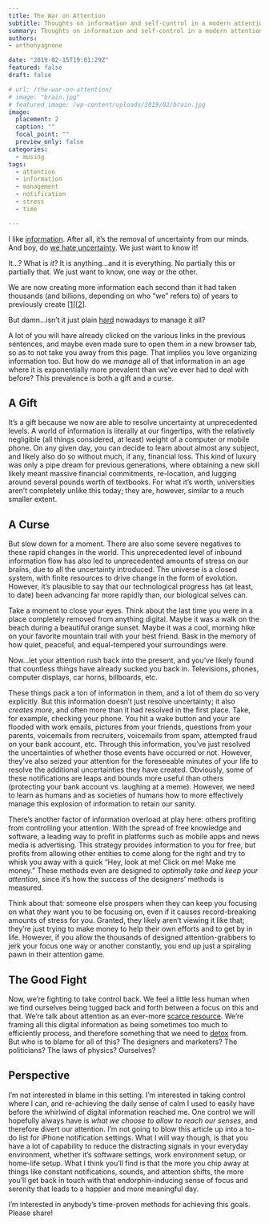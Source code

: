```yaml
---
title: The War on Attention
subtitle: Thoughts on information and self-control in a modern attention economy
summary: Thoughts on information and self-control in a modern attention economy
authors:
- anthonyagnone

date: "2019-02-15T19:01:29Z"
featured: false
draft: false

# url: /the-war-on-attention/
# image: "brain.jpg"
# featured_image: /wp-content/uploads/2019/02/brain.jpg
image:
  placement: 2
  caption: ""
  focal_point: ""
  preview_only: false
categories:
  - musing
tags:
  - attention
  - information
  - management
  - notification
  - stress
  - time

---
```

I like <a rel="noreferrer noopener" aria-label=" (opens in a new tab)" href="https://en.wikipedia.org/wiki/Information" target="_blank">information</a>. After all, it&#8217;s the removal of uncertainty from our minds. And boy, do [we hate uncertainty][1]. We just want to know it!

It&#8230;? What is _it_? It is anything&#8230;and it is everything. No partially this or partially that. We just want to know, one way or the other.

We are now creating more information each second than it had taken thousands (and billions, depending on who &#8220;we&#8221; refers to) of years to previously create [<a href="https://en.wikipedia.org/wiki/Information_Age" target="_blank" rel="noreferrer noopener" aria-label=" (opens in a new tab)">1</a>][<a rel="noreferrer noopener" aria-label=" (opens in a new tab)" href="https://www.forbes.com/sites/bernardmarr/2018/05/21/how-much-data-do-we-create-every-day-the-mind-blowing-stats-everyone-should-read/#10b5066560ba" target="_blank">2</a>].

But damn&#8230;isn&#8217;t it just plain <a rel="noreferrer noopener" aria-label=" (opens in a new tab)" href="https://en.wikipedia.org/wiki/Information_overload" target="_blank">hard</a> nowadays to manage it all?

A lot of you will have already clicked on the various links in the previous sentences, and maybe even made sure to open them in a new browser tab, so as to not take you away from this page. That implies you love organizing information too. But how do we _manage_ all of that information in an age where it is exponentially more prevalent than we’ve ever had to deal with before? This prevalence is both a gift and a curse.

## A Gift

It&#8217;s a gift because we now are able to resolve uncertainty at unprecedented levels. A world of information is literally at our fingertips, with the relatively negligible (all things considered, at least) weight of a computer or mobile phone. On any given day, you can decide to learn about almost any subject, and likely also do so without much, if any, financial loss. This kind of luxury was only a pipe dream for previous generations, where obtaining a new skill likely meant massive financial commitments, re-location, and lugging around several pounds worth of textbooks. For what it&#8217;s worth, universities aren&#8217;t completely unlike this today; they are, however, similar to a much smaller extent.

## A Curse

But slow down for a moment. There are also some severe negatives to these rapid changes in the world. This unprecedented level of inbound information flow has also led to unprecedented amounts of stress on our brains, due to all the uncertainty introduced. The universe is a closed system, with finite resources to drive change in the form of evolution. However, it&#8217;s plausible to say that our technological progress has (at least, to date) been advancing far more rapidly than, our biological selves can.

Take a moment to close your eyes. Think about the last time you were in a place completely removed from anything digital. Maybe it was a walk on the beach during a beautiful orange sunset. Maybe it was a cool, morning hike on your favorite mountain trail with your best friend. Bask in the memory of how quiet, peaceful, and equal-tempered your surroundings were.

Now&#8230;let your attention rush back into the present, and you&#8217;ve likely found that countless things have already sucked you back in. Televisions, phones, computer displays, car horns, billboards, etc.

These things pack a ton of information in them, and a lot of them do so very explicitly. But this information doesn&#8217;t just resolve uncertainty; it also _creates&nbsp;more_, and often more than it had resolved in the first place. Take, for example, checking your phone. You hit a wake button and your are flooded with work emails, pictures from your friends, questions from your parents, voicemails from recruiters, voicemails from spam, attempted fraud on your bank account, etc. Through this information, you&#8217;ve just resolved the uncertainties of whether those events have occurred or not. However, they&#8217;ve also seized your attention for the foreseeable minutes of your life to resolve the additional uncertainties they have created. Obviously, some of these notifications are leaps and bounds more useful than others (protecting your bank account vs. laughing at a meme). However, we need to learn as humans and as societies of humans how to more effectively manage this explosion of information to retain our sanity.

There&#8217;s another factor of information overload at play here: others profiting from controlling your attention. With the spread of free knowledge and software, a leading way to profit in platforms such as mobile apps and news media is advertising. This strategy provides information to you for free, but profits from allowing other entities to come along for the right and try to whisk you away with a quick &#8220;Hey, look at me! Click on me! Make me money.&#8221; These methods even are designed to _optimally take and keep your attention_, since it&#8217;s how the success of the designers&#8217; methods is measured.

Think about that: someone else prospers when they can keep you focusing on what _they_ want you to be focusing on, even if it causes record-breaking amounts of stress for you. Granted, they likely aren&#8217;t viewing it like that; they&#8217;re just trying to make money to help their own efforts and to get by in life. However, if you allow the thousands of designed attention-grabbers to jerk your focus one way or another constantly, you end up just a spiraling pawn in their attention game.

## The Good Fight

Now, we&#8217;re fighting to take control back. We feel a little less human when we find ourselves being tugged back and forth between a focus on this and that. We&#8217;re talk about attention as an ever-more [scarce&nbsp;resource][2]. We&#8217;re framing all this digital information as being sometimes too much to efficiently process, and therefore something that we need to [detox][3] from. But who is to blame for all of this? The designers and marketers? The politicians? The laws of physics? Ourselves?

## Perspective

I&#8217;m not interested in blame in this setting. I&#8217;m interested in taking control where I can, and re-achieving the daily sense of calm I used to easily have before the whirlwind of digital information reached me. One control we will hopefully always have is _what we choose to allow to reach our senses_, and therefore divert our attention. I&#8217;m not going to blow this article up into a to-do list for iPhone notification settings. What I will way though, is that you have a lot of capability to reduce the distracting signals in your everyday environment, whether it&#8217;s software settings, work environment setup, or home-life setup. What I think you&#8217;ll find is that the more you chip away at things like constant notifications, sounds, and attention shifts, the more you&#8217;ll get back in touch with that endorphin-inducing sense of focus and serenity that leads to a happier and more meaningful day.

I&#8217;m interested in anybody&#8217;s time-proven methods for achieving this goals. Please share!

[1]: https://www.theguardian.com/commentisfree/2016/apr/04/uncertainty-stressful-research-neuroscience
[2]: https://en.wikipedia.org/wiki/Attention_economy
[3]: https://en.wikipedia.org/wiki/Digital_detox

